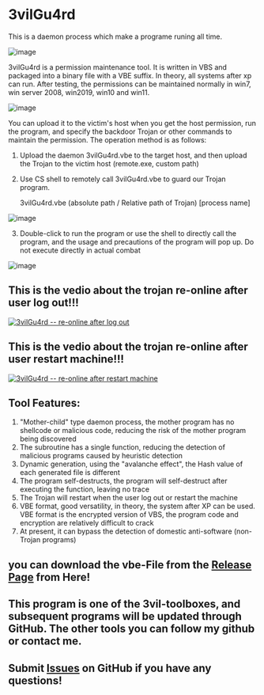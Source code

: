 # 3vilGu4rd
This is a daemon process which make a programe runing all time.

![image](https://github.com/PDWR/3vilGu4rd/blob/main/images/logo.png)

3vilGu4rd is a permission maintenance tool. It is written in VBS and packaged into a binary file with a VBE suffix. In theory, all systems after xp can run. After testing, the permissions can be maintained normally in win7, win server 2008, win2019, win10 and win11.

![image](https://github.com/PDWR/3vilGu4rd/blob/main/images/1.png)


You can upload it to the victim's host when you get the host permission, run the program, and specify the backdoor Trojan or other commands to maintain the permission.
The operation method is as follows:
1. Upload the daemon 3vilGu4rd.vbe to the target host, and then upload the Trojan to the victim host (remote.exe, custom path)
2. Use CS shell to remotely call 3vilGu4rd.vbe to guard our Trojan program.

   3vilGu4rd.vbe (absolute path / Relative path of Trojan) [process name]

![image](https://github.com/PDWR/3vilGu4rd/blob/main/images/2.png)

3. Double-click to run the program or use the shell to directly call the program, and the usage and precautions of the program will pop up. Do not execute directly in actual combat

![image](https://github.com/PDWR/3vilGu4rd/blob/main/images/3.png)


## This is the vedio about the trojan re-online after user log out!!!
[![3vilGu4rd -- re-online after log out](https://i.ytimg.com/vi/BjFGJIWzoQg/sddefault.jpg)](https://www.youtube.com/watch?v=BjFGJIWzoQg)


## This is the vedio about the trojan re-online after user restart machine!!!
[![3vilGu4rd -- re-online after restart machine](https://i.ytimg.com/vi/3sJ7Tt6wLhs/sddefault.jpg)](https://www.youtube.com/watch?v=3sJ7Tt6wLhs)


## Tool Features:
1. "Mother-child" type daemon process, the mother program has no shellcode or malicious code, reducing the risk of the mother program being discovered
2. The subroutine has a single function, reducing the detection of malicious programs caused by heuristic detection
3. Dynamic generation, using the "avalanche effect", the Hash value of each generated file is different
4. The program self-destructs, the program will self-destruct after executing the function, leaving no trace
5. The Trojan will restart when the user log out or restart the machine 
6. VBE format, good versatility, in theory, the system after XP can be used. VBE format is the encrypted version of VBS, the program code and encryption are relatively difficult to crack
7. At present, it can bypass the detection of domestic anti-software (non-Trojan programs)



## you can download the vbe-File from the [Release Page](https://github.com/PDWR/3vilGu4rd/releases/) from Here! 
## This program is one of the 3vil-toolboxes, and subsequent programs will be updated through GitHub. The other tools you can follow my github or contact me.
## Submit [Issues](https://github.com/PDWR/3vilGu4rd/issues) on GitHub if you have any questions!
